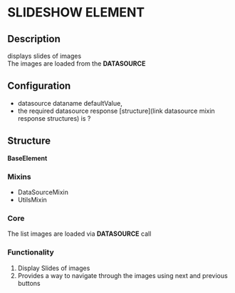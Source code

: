 # SLIDESHOW ELEMENT

## Description
displays slides of images  
The images are loaded from the **DATASOURCE**

## Configuration
- datasource dataname defaultValue, 
- the required datasource response [structure](link datasource mixin response structures) is ?

## Structure
**BaseElement**
### Mixins 
- DataSourceMixin
- UtilsMixin

### Core
The list images are loaded via **DATASOURCE** call     


### Functionality
1.	Display Slides of images
2.  Provides a way to navigate through the images using next and previous buttons


